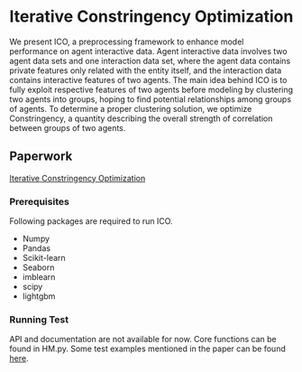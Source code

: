 # Iterative Constringency Optimization

We present ICO, a preprocessing framework to enhance model performance on agent interactive data. Agent interactive data involves two agent data sets and one interaction data set, where the agent data contains private features only related with the entity itself, and the interaction data contains interactive features of two agents. The main idea behind ICO is to fully exploit respective features of two agents before modeling by clustering two agents into groups, hoping to find potential relationships among groups of agents. To determine a proper clustering solution, we optimize Constringency, a quantity describing the overall strength of correlation between groups of two agents.

## Paperwork
[Iterative Constringency Optimization](https://github.com/billxbf/Iterative-Constringency-Optimization/blob/master/ICO_Paper.pdf)


### Prerequisites

Following packages are required to run ICO.
* Numpy
* Pandas
* Scikit-learn
* Seaborn
* imblearn
* scipy
* lightgbm

### Running Test
API and documentation are not available for now. Core functions can be found in HM.py. Some test examples mentioned in the paper can be found [here](). 
